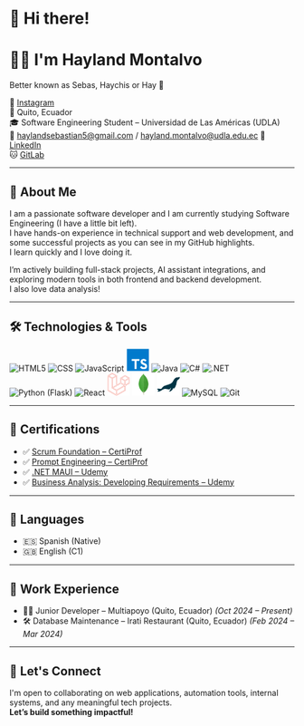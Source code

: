 # 👋 Hi there!

# 👨‍💻 I'm Hayland Montalvo 
Better known as Sebas, Haychis or Hay 👾

📸 [Instagram](https://www.instagram.com/hayland10/)  
📍 Quito, Ecuador  
🎓 Software Engineering Student – Universidad de Las Américas (UDLA)  
📧 haylandsebastian5@gmail.com / hayland.montalvo@udla.edu.ec
🔗 [LinkedIn](https://www.linkedin.com/in/hayland-montalvo-392137232)  
🐱 [GitLab](https://gitlab.com/hsmg777)

---

## 🚀 About Me

I am a passionate software developer and I am currently studying Software Engineering (I have a little bit left).  
I have hands-on experience in technical support and web development, and some successful projects as you can see in my GitHub highlights.  
I learn quickly and I love doing it.

I’m actively building full-stack projects, AI assistant integrations, and exploring modern tools in both frontend and backend development.  
I also love data analysis!

---

## 🛠️ Technologies & Tools

<p align="left">
  <img src="https://cdn.jsdelivr.net/gh/devicons/devicon/icons/html5/html5-original.svg" width="40" title="HTML5"/>
  <img src="https://cdn.jsdelivr.net/gh/devicons/devicon/icons/css3/css3-original.svg" width="40" title="CSS"/>
  <img src="https://cdn.jsdelivr.net/gh/devicons/devicon/icons/javascript/javascript-original.svg" width="40" title="JavaScript"/>
  <img src="https://github.com/devicons/devicon/blob/master/icons/typescript/typescript-original.svg" width="40" title="TypeScript"/>  
  <img src="https://cdn.jsdelivr.net/gh/devicons/devicon/icons/java/java-original.svg" width="40" title="Java"/>
  <img src="https://cdn.jsdelivr.net/gh/devicons/devicon/icons/csharp/csharp-original.svg" width="40" title="C#"/>
  <img src="https://cdn.jsdelivr.net/gh/devicons/devicon/icons/dot-net/dot-net-original.svg" width="40" title=".NET"/>
  <img src="https://cdn.jsdelivr.net/gh/devicons/devicon/icons/python/python-original.svg" width="40" title="Python (Flask)"/>
  <img src="https://cdn.jsdelivr.net/gh/devicons/devicon/icons/react/react-original.svg" width="40" title="React"/>
  <img src="https://github.com/devicons/devicon/blob/master/icons/laravel/laravel-line.svg" width="40" title="Laravel"/>
  <img src="https://github.com/devicons/devicon/blob/master/icons/mongodb/mongodb-original.svg" width="40" title="MongoDB"/>
  <img src="https://github.com/devicons/devicon/blob/master/icons/mariadb/mariadb-original.svg" width="40" title="MariaDB"/>
  <img src="https://cdn.jsdelivr.net/gh/devicons/devicon/icons/mysql/mysql-original.svg" width="40" title="MySQL"/>
  <img src="https://cdn.jsdelivr.net/gh/devicons/devicon/icons/git/git-original.svg" width="40" title="Git"/>
</p>

---

## 📜 Certifications

- ✅ [Scrum Foundation – CertiProf](https://www.credly.com/badges/95f94ce8-031f-43b1-916c-faeab8bee7aa/public_url)
- ✅ [Prompt Engineering – CertiProf](https://www.credly.com/badges/14385aa9-c4a5-425a-a14b-21078561fb4e/linked_in?t=sptwbf)
- ✅ [.NET MAUI – Udemy](https://udemy-certificate.s3.amazonaws.com/image/UC-bd4a74f1-f0ef-4459-a3e7-1374fb68845a.jpg)
- ✅ [Business Analysis: Developing Requirements – Udemy](https://udla.udemy.com/certificate/UC-35c00691-6481-41c6-bb20-4b2435bd56a7)

---

## 🧠 Languages

- 🇪🇸 Spanish (Native)  
- 🇬🇧 English (C1)

---

## 💼 Work Experience

- 👨‍💻 Junior Developer – Multiapoyo (Quito, Ecuador) *(Oct 2024 – Present)*
- 🛠️ Database Maintenance – Irati Restaurant (Quito, Ecuador) *(Feb 2024 – Mar 2024)*

---

## 🤝 Let's Connect

I'm open to collaborating on web applications, automation tools, internal systems, and any meaningful tech projects.  
**Let’s build something impactful!**
